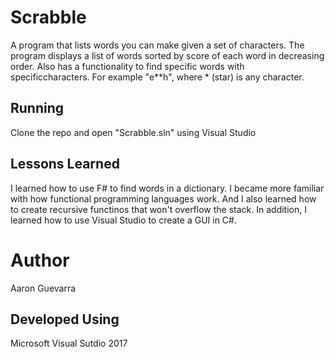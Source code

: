 # Scrabble
A program that lists words you can make given a set of characters. The program displays a list of words sorted by score of 
each word in decreasing order. Also has a functionality to find specific words with specificcharacters. For example "e**h", 
where * (star) is any character.
## Running
Clone the repo and open "Scrabble.sln" using Visual Studio
## Lessons Learned
I learned how to use F# to find words in a dictionary. I became more familiar with how functional programming languages work.
And I also learned how to create recursive functinos that won't overflow the stack. In addition, I learned how to use Visual
Studio to create a GUI in C#.
# Author
Aaron Guevarra
## Developed Using
Microsoft Visual Sutdio 2017
